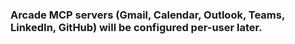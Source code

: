 ### Arcade MCP servers (Gmail, Calendar, Outlook, Teams, LinkedIn, GitHub) will be configured per-user later.
